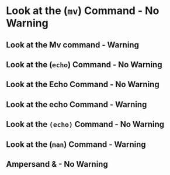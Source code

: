 # Look at the (`mv`) Command - No Warning

## Look at the Mv command - Warning

## Look at the (`echo`) Command - No Warning

## Look at the Echo Command - No Warning

## Look at the echo Command - Warning

## Look at the `(echo)` Command - No Warning

## Look at the (`man`) Command - Warning

## Ampersand & - No Warning
